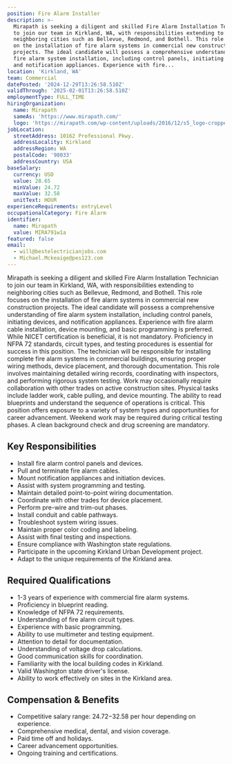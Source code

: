 ```yaml
---
position: Fire Alarm Installer
description: >-
  Mirapath is seeking a diligent and skilled Fire Alarm Installation Technician
  to join our team in Kirkland, WA, with responsibilities extending to
  neighboring cities such as Bellevue, Redmond, and Bothell. This role focuses
  on the installation of fire alarm systems in commercial new construction
  projects. The ideal candidate will possess a comprehensive understanding of
  fire alarm system installation, including control panels, initiating devices,
  and notification appliances. Experience with fire...
location: 'Kirkland, WA'
team: Commercial
datePosted: '2024-12-29T13:26:58.510Z'
validThrough: '2025-02-01T13:26:58.510Z'
employmentType: FULL_TIME
hiringOrganization:
  name: Mirapath
  sameAs: 'https://www.mirapath.com/'
  logo: 'https://mirapath.com/wp-content/uploads/2016/12/s5_logo-cropped.png'
jobLocation:
  streetAddress: 10162 Professional Pkwy.
  addressLocality: Kirkland
  addressRegion: WA
  postalCode: '98033'
  addressCountry: USA
baseSalary:
  currency: USD
  value: 28.65
  minValue: 24.72
  maxValue: 32.58
  unitText: HOUR
experienceRequirements: entryLevel
occupationalCategory: Fire Alarm
identifier:
  name: Mirapath
  value: MIRA791w1a
featured: false
email:
  - will@bestelectricianjobs.com
  - Michael.Mckeaige@pes123.com
---
```




Mirapath is seeking a diligent and skilled Fire Alarm Installation Technician to join our team in Kirkland, WA, with responsibilities extending to neighboring cities such as Bellevue, Redmond, and Bothell. This role focuses on the installation of fire alarm systems in commercial new construction projects. The ideal candidate will possess a comprehensive understanding of fire alarm system installation, including control panels, initiating devices, and notification appliances. Experience with fire alarm cable installation, device mounting, and basic programming is preferred. While NICET certification is beneficial, it is not mandatory. Proficiency in NFPA 72 standards, circuit types, and testing procedures is essential for success in this position. The technician will be responsible for installing complete fire alarm systems in commercial buildings, ensuring proper wiring methods, device placement, and thorough documentation. This role involves maintaining detailed wiring records, coordinating with inspectors, and performing rigorous system testing. Work may occasionally require collaboration with other trades on active construction sites. Physical tasks include ladder work, cable pulling, and device mounting. The ability to read blueprints and understand the sequence of operations is critical. This position offers exposure to a variety of system types and opportunities for career advancement. Weekend work may be required during critical testing phases. A clean background check and drug screening are mandatory.

## Key Responsibilities

- Install fire alarm control panels and devices.
- Pull and terminate fire alarm cables.
- Mount notification appliances and initiation devices.
- Assist with system programming and testing.
- Maintain detailed point-to-point wiring documentation.
- Coordinate with other trades for device placement.
- Perform pre-wire and trim-out phases.
- Install conduit and cable pathways.
- Troubleshoot system wiring issues.
- Maintain proper color coding and labeling.
- Assist with final testing and inspections.
- Ensure compliance with Washington state regulations.
- Participate in the upcoming Kirkland Urban Development project.
- Adapt to the unique requirements of the Kirkland area.

## Required Qualifications

- 1-3 years of experience with commercial fire alarm systems.
- Proficiency in blueprint reading.
- Knowledge of NFPA 72 requirements.
- Understanding of fire alarm circuit types.
- Experience with basic programming.
- Ability to use multimeter and testing equipment.
- Attention to detail for documentation.
- Understanding of voltage drop calculations.
- Good communication skills for coordination.
- Familiarity with the local building codes in Kirkland.
- Valid Washington state driver's license.
- Ability to work effectively on sites in the Kirkland area.

## Compensation & Benefits

- Competitive salary range: $24.72-$32.58 per hour depending on experience.
- Comprehensive medical, dental, and vision coverage.
- Paid time off and holidays.
- Career advancement opportunities.
- Ongoing training and certifications.